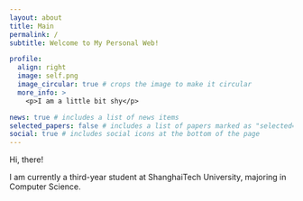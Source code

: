 ```yaml
---
layout: about
title: Main
permalink: /
subtitle: Welcome to My Personal Web!

profile:
  align: right
  image: self.png
  image_circular: true # crops the image to make it circular
  more_info: >
    <p>I am a little bit shy</p>

news: true # includes a list of news items
selected_papers: false # includes a list of papers marked as "selected={true}"
social: true # includes social icons at the bottom of the page
---
```


Hi, there!

I am currently a third-year student at ShanghaiTech University, majoring in Computer Science.

